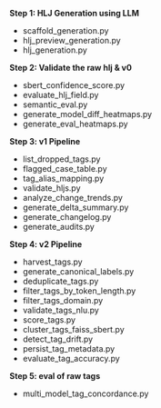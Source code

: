 **Step 1: HLJ Generation using LLM**
- scaffold_generation.py
- hlj_preview_generation.py
- hlj_generation.py

**Step 2: Validate the raw hlj & v0**
- sbert_confidence_score.py
- evaluate_hlj_field.py
- semantic_eval.py
- generate_model_diff_heatmaps.py
- generate_eval_heatmaps.py

**Step 3: v1 Pipeline**
- list_dropped_tags.py
- flagged_case_table.py
- tag_alias_mapping.py
- validate_hljs.py
- analyze_change_trends.py
- generate_delta_summary.py
- generate_changelog.py
- generate_audits.py


**Step 4: v2 Pipeline**
- harvest_tags.py
- generate_canonical_labels.py
- deduplicate_tags.py
- filter_tags_by_token_length.py
- filter_tags_domain.py
- validate_tags_nlu.py
- score_tags.py
- cluster_tags_faiss_sbert.py
- detect_tag_drift.py
- persist_tag_metadata.py
- evaluate_tag_accuracy.py

**Step 5: eval of raw tags**
- multi_model_tag_concordance.py